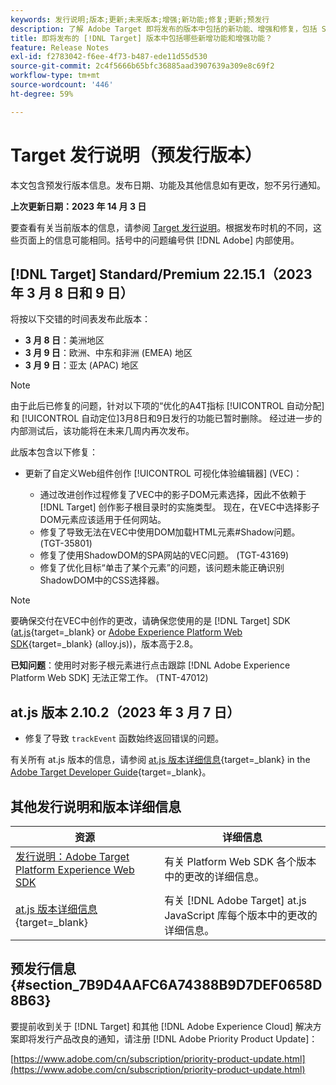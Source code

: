 ```yaml
---
keywords: 发行说明;版本;更新;未来版本;增强;新功能;修复;更新;预发行
description: 了解 Adobe Target 即将发布的版本中包括的新功能、增强和修复，包括 SDK、API 和 JavaScript 库。
title: 即将发布的 [!DNL Target] 版本中包括哪些新增功能和增强功能？
feature: Release Notes
exl-id: f2783042-f6ee-4f73-b487-ede11d55d530
source-git-commit: 2c4f5666b65bfc36885aad3907639a309e8c69f2
workflow-type: tm+mt
source-wordcount: '446'
ht-degree: 59%

---
```


# Target 发行说明（预发行版本）

本文包含预发行版本信息。发布日期、功能及其他信息如有更改，恕不另行通知。

**上次更新日期：2023 年 14 月 3 日**

要查看有关当前版本的信息，请参阅 [Target 发行说明](release-notes.md)。根据发布时机的不同，这些页面上的信息可能相同。括号中的问题编号供 [!DNL Adobe] 内部使用。

## [!DNL Target] Standard/Premium 22.15.1（2023 年 3 月 8 日和 9 日）

将按以下交错的时间表发布此版本：

* **3 月 8 日**：美洲地区
* **3 月 9 日**：欧洲、中东和非洲 (EMEA) 地区
* **3 月 9 日**：亚太 (APAC) 地区

>[!NOTE]
>
>由于此后已修复的问题，针对以下项的“优化的A4T指标 [!UICONTROL 自动分配] 和 [!UICONTROL 自动定位]3月8日和9日发行的功能已暂时删除。 经过进一步的内部测试后，该功能将在未来几周内再次发布。

此版本包含以下修复：

* 更新了自定义Web组件创作 [!UICONTROL 可视化体验编辑器] (VEC)：

   * 通过改进创作过程修复了VEC中的影子DOM元素选择，因此不依赖于 [!DNL Target] 创作影子根目录时的实施类型。 现在，在VEC中选择影子DOM元素应该适用于任何网站。
   * 修复了导致无法在VEC中使用DOM加载HTML元素#Shadow问题。 (TGT-35801)
   * 修复了使用ShadowDOM的SPA网站的VEC问题。 (TGT-43169)
   * 修复了优化目标“单击了某个元素”的问题，该问题未能正确识别ShadowDOM中的CSS选择器。

>[!NOTE]
>
>要确保交付在VEC中创作的更改，请确保您使用的是 [!DNL Target] SDK ([at.js](https://developer.adobe.com/target/implement/client-side/atjs/target-atjs-versions/){target=_blank} or [Adobe Experience Platform Web SDK](https://experienceleague.adobe.com/docs/experience-platform/edge/release-notes.html){target=_blank} (alloy.js))，版本高于2.8。

**已知问题**：使用时对影子根元素进行点击跟踪 [!DNL Adobe Experience Platform Web SDK] 无法正常工作。 (TNT-47012)

## at.js 版本 2.10.2（2023 年 3 月 7 日）

* 修复了导致 `trackEvent` 函数始终返回错误的问题。

有关所有 at.js 版本的信息，请参阅 [at.js 版本详细信息](https://developer.adobe.com/target/implement/client-side/atjs/target-atjs-versions/){target=_blank} in the [Adobe Target Developer Guide](https://developer.adobe.com/target/){target=_blank}。

## 其他发行说明和版本详细信息

| 资源 | 详细信息 |
|--- |--- |
| [发行说明：Adobe Target Platform Experience Web SDK](https://experienceleague.adobe.com/docs/experience-platform/edge/release-notes.html?lang=zh-Hans) | 有关 Platform Web SDK 各个版本中的更改的详细信息。 |
| [at.js 版本详细信息](https://developer.adobe.com/target/implement/client-side/atjs/target-atjs-versions/){target=_blank} | 有关 [!DNL Adobe Target] at.js JavaScript 库每个版本中的更改的详细信息。 |


## 预发行信息 {#section_7B9D4AAFC6A74388B9D7DEF0658D8B63}

要提前收到关于 [!DNL Target] 和其他 [!DNL Adobe Experience Cloud] 解决方案即将发行产品改良的通知，请注册 [!DNL Adobe Priority Product Update]：

[https://www.adobe.com/cn/subscription/priority-product-update.html](https://www.adobe.com/cn/subscription/priority-product-update.html)
